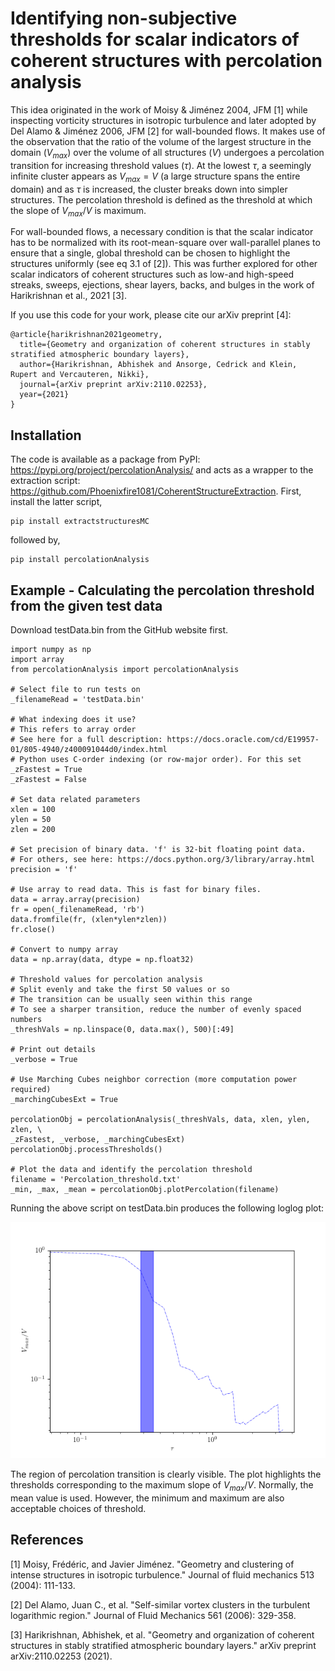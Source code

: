 # Identifying non-subjective thresholds for scalar indicators of coherent structures with percolation analysis

This idea originated in the work of Moisy & Jiménez 2004, JFM [1] while inspecting vorticity structures in isotropic turbulence and later adopted by Del Alamo & Jiménez 2006, JFM [2] for wall-bounded flows. It makes use of the observation that the ratio of the volume of the largest structure in the domain ($V_{max}$) over the volume of all structures ($V$) undergoes a percolation transition for increasing threshold values ($\tau$). At the lowest $\tau$, a seemingly infinite cluster appears as $V_{max} = V$ (a large structure spans the entire domain) and as $\tau$ is increased, the cluster breaks down into simpler structures. The percolation threshold is defined as the threshold at which the slope of $V_{max}/V$ is maximum.

For wall-bounded flows, a necessary condition is that the scalar indicator has to be normalized with its root-mean-square over wall-parallel planes to ensure that a single, global threshold can be chosen to highlight the structures uniformly (see eq 3.1 of [2]). This was further explored for other scalar indicators of coherent structures such as low-and high-speed streaks, sweeps, ejections, shear layers, backs, and bulges in the work of Harikrishnan et al., 2021 [3].

If you use this code for your work, please cite our arXiv preprint [4]:
```
@article{harikrishnan2021geometry,
  title={Geometry and organization of coherent structures in stably stratified atmospheric boundary layers},
  author={Harikrishnan, Abhishek and Ansorge, Cedrick and Klein, Rupert and Vercauteren, Nikki},
  journal={arXiv preprint arXiv:2110.02253},
  year={2021}
}
```

## Installation

The code is available as a package from PyPI: https://pypi.org/project/percolationAnalysis/ and acts as a wrapper to the extraction script: https://github.com/Phoenixfire1081/CoherentStructureExtraction. First, install the latter script,

```
pip install extractstructuresMC
```
followed by,
```
pip install percolationAnalysis
```

## Example - Calculating the percolation threshold from the given test data

Download testData.bin from the GitHub website first.

```
import numpy as np
import array
from percolationAnalysis import percolationAnalysis

# Select file to run tests on
_filenameRead = 'testData.bin'

# What indexing does it use?
# This refers to array order
# See here for a full description: https://docs.oracle.com/cd/E19957-01/805-4940/z400091044d0/index.html
# Python uses C-order indexing (or row-major order). For this set _zFastest = True
_zFastest = False

# Set data related parameters
xlen = 100 
ylen = 50
zlen = 200

# Set precision of binary data. 'f' is 32-bit floating point data.
# For others, see here: https://docs.python.org/3/library/array.html
precision = 'f'

# Use array to read data. This is fast for binary files.
data = array.array(precision)
fr = open(_filenameRead, 'rb')
data.fromfile(fr, (xlen*ylen*zlen))
fr.close()

# Convert to numpy array
data = np.array(data, dtype = np.float32)

# Threshold values for percolation analysis
# Split evenly and take the first 50 values or so
# The transition can be usually seen within this range
# To see a sharper transition, reduce the number of evenly spaced numbers
_threshVals = np.linspace(0, data.max(), 500)[:49]

# Print out details
_verbose = True

# Use Marching Cubes neighbor correction (more computation power required)
_marchingCubesExt = True

percolationObj = percolationAnalysis(_threshVals, data, xlen, ylen, zlen, \
_zFastest, _verbose, _marchingCubesExt)
percolationObj.processThresholds()

# Plot the data and identify the percolation threshold
filename = 'Percolation_threshold.txt'
_min, _max, _mean = percolationObj.plotPercolation(filename)
```
Running the above script on testData.bin produces the following loglog plot:

![Screenshot](Percolation.png)

The region of percolation transition is clearly visible. The plot highlights the thresholds corresponding to the maximum slope of $V_{max}/V$. Normally, the mean value is used. However, the minimum and maximum are also acceptable choices of threshold. 

## References

[1] Moisy, Frédéric, and Javier Jiménez. "Geometry and clustering of intense structures in isotropic turbulence." Journal of fluid mechanics 513 (2004): 111-133.

[2] Del Alamo, Juan C., et al. "Self-similar vortex clusters in the turbulent logarithmic region." Journal of Fluid Mechanics 561 (2006): 329-358.

[3] Harikrishnan, Abhishek, et al. "Geometry and organization of coherent structures in stably stratified atmospheric boundary layers." arXiv preprint arXiv:2110.02253 (2021).
